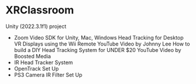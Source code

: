 # XRClassroom
Unity (2022.3.1f1) project 
  - Zoom Video SDK for Unity, Mac, Windows
Head Tracking for Desktop VR Displays using the Wii Remote YouTube Video by Johnny Lee
How to build a DIY Head Tracking System for UNDER $20 YouTube Video by Boosted Media
  - IR Head Tracker System
  - OpenTrack Set Up
  - PS3 Camera IR Filter Set Up
